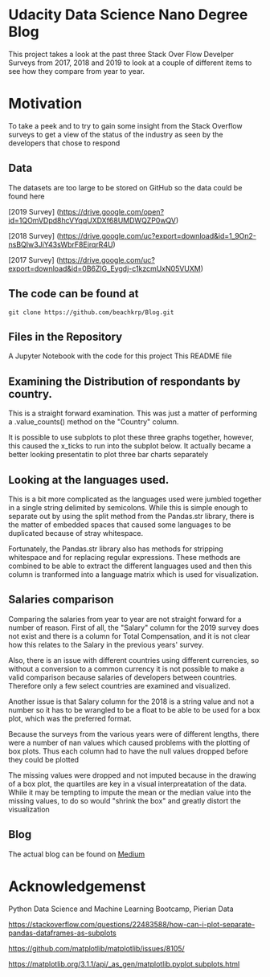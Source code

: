 # Udacity Data Science Nano Degree Blog

This project takes a look at the past three Stack Over Flow Develper Surveys from 2017, 2018 and 2019  to look at a couple of different items to see how they compare from year to year.

# Motivation

To take a peek and to try to gain some insight from the Stack Overflow surveys to get a view of the status of the industry as seen  by the developers that chose to respond



## Data
 
 The datasets are too large to be stored on GitHub so the data could be found here
 
 [2019 Survey] (https://drive.google.com/open?id=1QOmVDpd8hcVYqqUXDXf68UMDWQZP0wQV)
 
 [2018 Survey] (https://drive.google.com/uc?export=download&id=1_9On2-nsBQIw3JiY43sWbrF8EjrqrR4U)
 
 [2017 Survey] (https://drive.google.com/uc?export=download&id=0B6ZlG_Eygdj-c1kzcmUxN05VUXM)

##   The code can be found at 
`git clone https://github.com/beachkrp/Blog.git`

## Files in the Repository

A Jupyter Notebook with the code for this project
This README file

## Examining the Distribution of respondants by country.

This is a straight forward examination.  This was just a matter of performing a .value_counts() method on the "Country" column. 

It is possible to use subplots to plot these three graphs together, however, this caused the x_ticks to run into the 
subplot below.  It actually became a better looking presentatin to plot three bar charts separately

## Looking at the languages used.

 This is a bit more complicated as the languages used were jumbled together in a single string delimited by semicolons.  While this is simple enough to separate out by using the split method from the Pandas.str library,  there is the matter of embedded spaces that caused some languages to be duplicated because of stray whitespace.  

 Fortunately, the Pandas.str library also has methods for stripping whitespace and for replacing regular expressions.  These methods are combined to be able to extract the different languages used and then this column is tranformed into a language matrix which is used for visualization. 


## Salaries comparison

Comparing the salaries from year to year are not straight forward for a number of reason.   First of all, the "Salary"  column for the 2019 survey does not exist and there is a column for Total Compensation, and it is not clear how this relates to the Salary in the previous years' survey.

Also, there is an issue with different countries using different currencies, so without a conversion to a common currency it is not possible to make a valid comparison because salaries of developers between countries. Therefore only a few select countries are examined and visualized.

Another issue is that Salary column for the 2018 is a string value and not a number so it has to be wrangled to be a float to be able to be used for a box plot, which was the preferred format.

Because the surveys from the various years were of different lengths, there were a number of nan values which caused problems with the plotting of box plots.  Thus each column had to have the null values dropped before they could  be plotted

The missing values were dropped and not imputed because in the drawing of a box plot, the quartiles are key in a visual interpreatation of the data.  While it may be tempting to impute the mean or the median value into the missing values, to do so would "shrink the box" and greatly distort the visualization


## Blog 

 The actual blog can be found on [Medium](https://medium.com/@kevinpearson_20937/a-quick-peek-at-stack-overflow-surveys-from-2017-to-2019-4a330b32a1e2)
 
 
 # Acknowledgemenst
 
 Python Data Science and Machine Learning Bootcamp, Pierian Data
 
 https://stackoverflow.com/questions/22483588/how-can-i-plot-separate-pandas-dataframes-as-subplots
 
 https://github.com/matplotlib/matplotlib/issues/8105/
 
 https://matplotlib.org/3.1.1/api/_as_gen/matplotlib.pyplot.subplots.html
 
 